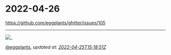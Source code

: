 # 2022-04-26

<https://github.com/eggplants/ghitter/issues/105>

---

![_](https://github.githubassets.com/images/mona-loading-default.gif)

[@eggplants](https://github.com/eggplants), *updated at: [2022-04-25T15:18:51Z](https://github.com/eggplants/ghitter/issues/105#issue-1214671448)*
